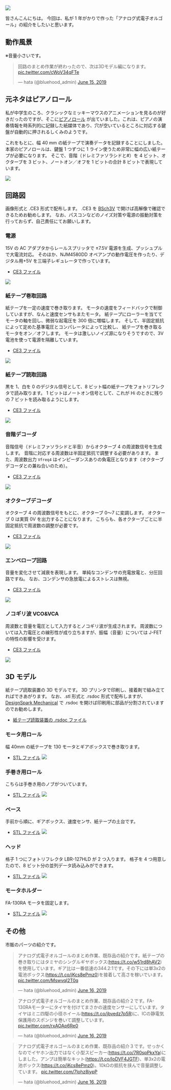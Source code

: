 <picture>
  <source type="image/webp" srcset="/storage/articles/images/e7c0bb07.webp">
  <img src="/storage/articles/images/e7c0bb07.jpg">
</picture>

皆さんこんにちは。
今回は、私が 1 年がかりで作った「アナログ式電子オルゴール」の紹介をしたいと思います。

<ol class="table-of-contents"></ol>

<script async src="https://pagead2.googlesyndication.com/pagead/js/adsbygoogle.js"></script>
<!-- ディスプレイ広告 -->
<!-- textlint-disable -->

<ins class="adsbygoogle"
    style="display:block"
    data-ad-client="ca-pub-7008780049786244"
    data-ad-slot="5063315418"
    data-ad-format="auto"
    data-full-width-responsive="true"></ins>

<!-- textlint-enable -->
<script>(adsbygoogle = window.adsbygoogle || []).push({});</script>

## 動作風景

※音量小さいです。

<blockquote class="twitter-tweet"><p lang="ja" dir="ltr">回路のまとめ作業が終わったので、次は3Dモデル編になります。 <a href="https://t.co/cWoV34qFTe">pic.twitter.com/cWoV34qFTe</a></p>&mdash; hata (@bluehood_admin) <a href="https://twitter.com/bluehood_admin/status/1139909993702948864?ref_src=twsrc%5Etfw">June 15, 2019</a></blockquote> <script async src="https://platform.twitter.com/widgets.js" charset="utf-8"></script>

## 元ネタはピアノロール

私が中学生のころ、クラシックなミッキーマウスのアニメーションを見るのが好きだったのですが、そこに[ピアノロール](https://ja.wikipedia.org/wiki/%E3%83%94%E3%82%A2%E3%83%8E%E3%83%AD%E3%83%BC%E3%83%AB)
が出ていました。これは、ピアノの演奏情報を時系列的に記録した紙媒体であり、穴が空いているところに対応する鍵盤が自動的に押されるしくみのようです。

これをもとに、幅 40 mm の紙テープで演奏データを記録することにしました。
本家のピアノロールは、鍵盤 1 つずつに 1 ライン使うため非常に幅の広い紙テープが必要になります。
そこで、音階（ドレミファソラシドと#）を 4 ビット、オクターブを 3 ビット、ノートオン／オフを 1 ビットの合計 8 ビットで表現しています。

<picture>
  <source type="image/webp" srcset="/storage/articles/images/62859724.webp">
  <img src="/storage/articles/images/62859724.jpg">
</picture>

## 回路図

画像形式と .CE3 形式で配布します。
.CE3 を [BSch3V](https://www.suigyodo.com/online/schsoft.htm) で開けば高解像で確認できるためお勧めします。
なお、パスコンなどのノイズ対策や電源の振動対策を行っておらず、自己責任にてお願いします。

### 電源

15V の AC アダプタからレールスプリッタで ±7.5V 電源を生成、プッシュプルで大電流対応。
そのほか、NJM4580DD オペアンプの動作電圧を作ったり、デジタル用+5V を三端子レギュレータで作っています。

- [CE3 ファイル](/storage/articles/AnalogOrgel/PowerSupply.CE3)

<img src="/storage/articles/images/df10230b.png">

### 紙テープ巻取回路

紙テープを一定の速度で巻き取ります。
モータの速度をフィードバックで制御していますが、なんと速度センサもまたモータ。
紙テープにローラーを当ててモータの軸を回し、微弱な起電圧を 300 倍に増幅します。
そして、半固定抵抗によって定めた基準電圧とコンパレータによって比較し、
紙テープを巻き取るモータをオン／オフします。
モータは激しいノイズ源になりそうですので、3V 電池を使って電源を隔離しています。

- [CE3 ファイル](/storage/articles/AnalogOrgel/TapeRoller.CE3)

<img src="/storage/articles/images/4d87a9a1.png">

### 紙テープ読取回路

黒を 1、白を 0 のデジタル信号として、8 ビット幅の紙テープをフォトリフレクタで読み取ります。
1 ビットはノートオン信号として、これが Hi のときに残りの 7 ビットを読み取るようにします。

- [CE3 ファイル](/storage/articles/AnalogOrgel/TapeReader.CE3)

<img src="/storage/articles/images/69b2f114.png">

### 音階デコーダ

音階信号（ドレミファソラシドと半音）からオクターブ 4 の周波数信号を生成します。
音階に対応する周波数は半固定抵抗で調整する必要があります。
また、周波数出力 `Vfreq4` はインピーダンスありの負電圧となります（オクターブデコーダとの兼ね合いのため）。

- [CE3 ファイル](/storage/articles/AnalogOrgel/ScaleDecoder.CE3)

<img src="/storage/articles/images/7742b6a2.png">

### オクターブデコーダ

オクターブ 4 の周波数信号をもとに、オクターブ 0〜7 に変調します。
オクターブ 0 は実質 0V を出力することになります。
こちらも、各オクターブごとに半固定抵抗で周波数の調整が必要です。

- [CE3 ファイル](/storage/articles/AnalogOrgel/OctaveDecoder.CE3)

<img src="/storage/articles/images/63245516.png">

### エンベロープ回路

音量を変化させて減衰を表現します。
単純なコンデンサの充電放電と、分圧回路ですね。
なお、コンデンサの急放電によるストレスは無視。

- [CE3 ファイル](/storage/articles/AnalogOrgel/Envelope.CE3)

<img src="/storage/articles/images/b4215aeb.png">

### ノコギリ波 VCO&VCA

周波数と音量を電圧として入力するとノコギリ波が生成されます。
周波数については入力電圧との線形性が成り立ちますが、振幅（音量）については J-FET の特性の影響を受けます。

- [CE3 ファイル](/storage/articles/AnalogOrgel/SawWave.CE3)

<img src="/storage/articles/images/fcf3dc8e.png">

## 3D モデル

紙テープ読取装置の 3D モデルです。
3D プリンタで印刷し、接着剤で組み立てればできあがります。
なお、.stl 形式と .rsdoc 形式で配布しますが、[DesignSpark Mechanical](https://www.rs-online.com/designspark/mechanical-software-jp)
で .rsdoc を開けば印刷用に部品が分割されていますのでお勧めします。

- [紙テープ読取装置の .rsdoc ファイル](/storage/articles/AnalogOrgel/AnalogOrgel.rsdoc)

### モータ用ロール

幅 40mm の紙テープを 130 モータとギアボックスで巻き取ります。

- [STL ファイル](/storage/articles/AnalogOrgel/Roll.stl)
  <img src="/storage/articles/images/176f7440.png">

### 手巻き用ロール

こちらは手巻き用のノブがついています。

- [STL ファイル](/storage/articles/AnalogOrgel/Roll2.stl)
  <img src="/storage/articles/images/77907bad.png">

### ベース

手前から順に、ギアボックス、速度センサ、紙テープの土台です。

- [STL ファイル](/storage/articles/AnalogOrgel/Base.stl)
  <img src="/storage/articles/images/4c4a9198.png">

### ヘッド

格子 1 つにフォトリフレクタ LBR-127HLD が 2 つ入ります。
格子を 4 つ用意したので、8 ビット分の並列データ読み込みができます。

- [STL ファイル](/storage/articles/AnalogOrgel/Head.stl)
  <img src="/storage/articles/images/4d909bc4.png">

### モータホルダー

FA-130RA モータを固定します。

- [STL ファイル](/storage/articles/AnalogOrgel/MotorHolder.stl)
  <img src="/storage/articles/images/d299a05c.png">

## その他

市販のパーツの紹介です。

<blockquote class="twitter-tweet"><p lang="ja" dir="ltr">アナログ式電子オルゴールのまとめ作業、既存品の紹介です。紙テープの巻き取りにはタミヤのシングルギヤボックス(<a href="https://t.co/w51rd8hAV2">https://t.co/w51rd8hAV2</a>)を使用しています。ギア比は一番低速の344.2:1です。その下には単3x2の電池ボックス(<a href="https://t.co/jKcs8ePmz0">https://t.co/jKcs8ePmz0</a>)を接着して高さを稼いでいます。 <a href="https://t.co/MswvqI2T0q">pic.twitter.com/MswvqI2T0q</a></p>&mdash; hata (@bluehood_admin) <a href="https://twitter.com/bluehood_admin/status/1140254877680984065?ref_src=twsrc%5Etfw">June 16, 2019</a></blockquote> <script async src="https://platform.twitter.com/widgets.js" charset="utf-8"></script>
<blockquote class="twitter-tweet"><p lang="ja" dir="ltr">アナログ式電子オルゴールのまとめ作業、既存品の紹介２です。FA-130RAモーターにタイヤを付けてまさかの速度センサーにしています。タイヤはミニ四駆の小径ホイール(<a href="https://t.co/jbvedz7p5R">https://t.co/jbvedz7p5R</a>)に、ICの静電気保護用のスポンジを巻いて調整しています。 <a href="https://t.co/rxAOAp6Re0">pic.twitter.com/rxAOAp6Re0</a></p>&mdash; hata (@bluehood_admin) <a href="https://twitter.com/bluehood_admin/status/1140256469624819718?ref_src=twsrc%5Etfw">June 16, 2019</a></blockquote> <script async src="https://platform.twitter.com/widgets.js" charset="utf-8"></script>
<blockquote class="twitter-tweet"><p lang="ja" dir="ltr">アナログ式電子オルゴールのまとめ作業、既存品の紹介３です。せっかくなのでイヤホン出力ではなく小型スピーカー(<a href="https://t.co/7R0spPkxYa">https://t.co/7R0spPkxYa</a>)にしました。アンプは簡単なキット(<a href="https://t.co/IoDVF4JGTF">https://t.co/IoDVF4JGTF</a>)、単3x2の電池ボックス(<a href="https://t.co/jKcs8ePmz0">https://t.co/jKcs8ePmz0</a>)。10kΩの抵抗を挟んで音量調整しています。 <a href="https://t.co/7lohz8iypP">pic.twitter.com/7lohz8iypP</a></p>&mdash; hata (@bluehood_admin) <a href="https://twitter.com/bluehood_admin/status/1140257922309447680?ref_src=twsrc%5Etfw">June 16, 2019</a></blockquote> <script async src="https://platform.twitter.com/widgets.js" charset="utf-8"></script>
